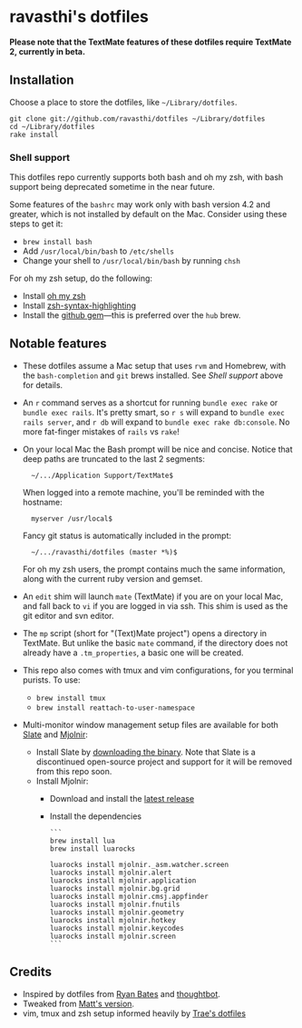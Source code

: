 # ravasthi's dotfiles

**Please note that the TextMate features of these dotfiles require TextMate 2, currently in beta.**

## Installation

Choose a place to store the dotfiles, like `~/Library/dotfiles`.

```
git clone git://github.com/ravasthi/dotfiles ~/Library/dotfiles
cd ~/Library/dotfiles
rake install
```

### Shell support

This dotfiles repo currently supports both bash and oh my zsh, with bash support being deprecated sometime in the near future.

Some features of the `bashrc` may work only with bash version 4.2 and greater, which is not installed by default on the Mac. Consider using these steps to get it:

* `brew install bash`
* Add `/usr/local/bin/bash` to `/etc/shells`
* Change your shell to `/usr/local/bin/bash` by running `chsh`

For oh my zsh setup, do the following:

* Install [oh my zsh](https://github.com/robbyrussell/oh-my-zsh)
* Install [zsh-syntax-highlighting](https://github.com/zsh-users/zsh-syntax-highlighting)
* Install the [github gem](https://github.com/defunkt/github-gem)—this is preferred over the `hub` brew.

## Notable features

* These dotfiles assume a Mac setup that uses `rvm` and Homebrew, with the `bash-completion` and `git` brews installed. See *Shell support* above for details.

* An `r` command serves as a shortcut for running `bundle exec rake` or `bundle exec rails`. It's pretty smart, so `r s` will expand to `bundle exec rails server`, and `r db` will expand to `bundle exec rake db:console`. No more fat-finger mistakes of `rails` vs `rake`!

* On your local Mac the Bash prompt will be nice and concise. Notice that deep paths are truncated to the last 2 segments:

        ~/.../Application Support/TextMate$

    When logged into a remote machine, you'll be reminded with the hostname:

        myserver /usr/local$

    Fancy git status is automatically included in the prompt:

        ~/.../ravasthi/dotfiles (master *%)$

    For oh my zsh users, the prompt contains much the same information, along with the current ruby version and gemset.

* An `edit` shim will launch `mate` (TextMate) if you are on your local Mac, and fall back to `vi` if you are logged in via ssh. This shim is used as the git editor and svn editor.

* The `mp` script (short for "(Text)Mate project") opens a directory in TextMate. But unlike the basic `mate` command, if the directory does not already have a `.tm_properties`, a basic one will be created.

* This repo also comes with tmux and vim configurations, for you terminal purists. To use:

    * `brew install tmux`
    * `brew install reattach-to-user-namespace`

* Multi-monitor window management setup files are available for both [Slate](https://github.com/jigish/slate) and [Mjolnir](http://mjolnir.io):
    * Install Slate by [downloading the binary](http://slate.ninjamonkeysoftware.com/Slate.dmg). Note that Slate is a discontinued open-source project and support for it will be removed from this repo soon.
    * Install Mjolnir:
        * Download and install the [latest release](https://github.com/sdegutis/mjolnir/releases/latest)
        * Install the dependencies

              ```
              brew install lua
              brew install luarocks

              luarocks install mjolnir._asm.watcher.screen
              luarocks install mjolnir.alert
              luarocks install mjolnir.application
              luarocks install mjolnir.bg.grid
              luarocks install mjolnir.cmsj.appfinder
              luarocks install mjolnir.fnutils
              luarocks install mjolnir.geometry
              luarocks install mjolnir.hotkey
              luarocks install mjolnir.keycodes
              luarocks install mjolnir.screen
              ```

## Credits

* Inspired by dotfiles from [Ryan Bates](https://github.com/ryanb/dotfiles) and [thoughtbot](http://github.com/thoughtbot/dotfiles).
* Tweaked from [Matt's version](https://github.com/mbrictson/dotfiles).
* vim, tmux and zsh setup informed heavily by [Trae's dotfiles](https://github.com/trobrock)
